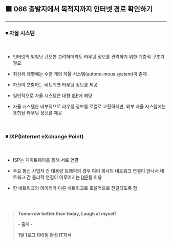 ## ⬛ 066 출발지에서 목적지까지 인터넷 경로 확인하기

---

### ◾ 자율 시스템

<br>

- 인터넷의 엄청난 규모만 고려하더라도 라우팅 정보를 관리하기 위한 계층적 구조가 필요

- 최상위 레벨에는 수만 개의 자율 시스템(autono-mous system)이 존재

- 자신이 포함하는 네트워크 라우팅 정보를 제공

- 일반적으로 자율 시스템은 대형 [ISP](https://namu.wiki/w/ISP)에 해당

- 자율 시스템은 내부적으로 라우팅 정보를 로컬로 교환하지만, 외부 자율 시스템에는 통합된 라우팅 정보를 제공

<br>

### ◾ IXP(Internet eXchange Point)

<br>

- ISP는 게이트웨이를 통해 서로 연결

- 주요 통신 사업자 간 대용량 트래픽의 경우 여러 회사의 네트워크 연결이 만나서 네트워크 간 물리적 연결이 이루어지는 [IXP](https://ko.wikipedia.org/wiki/%EC%9D%B8%ED%84%B0%EB%84%B7_%EC%9D%B5%EC%8A%A4%EC%B2%B4%EC%9D%B8%EC%A7%80_%ED%8F%AC%EC%9D%B8%ED%8A%B8)를 이용

- 한 네트워크의 데이터가 다른 네트워크로 효율적으로 전달되도록 함

<br><br>

> **Tomorrow better than today, Laugh at myself**

> **- 출처 -**
>
> **1일 1로그 100일 완성 IT지식**
